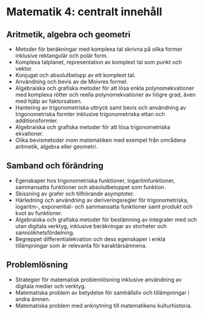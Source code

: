 # Matematik 4: centralt innehåll

## Aritmetik, algebra och geometri

*	Metoder för beräkningar med komplexa tal skrivna på olika former inklusive rektangulär och polär form.
*	Komplexa talplanet, representation av komplext tal som punkt och vektor.
*	Konjugat och absolutbelopp av ett komplext tal.
*	Användning och bevis av de Moivres formel.
*	Algebraiska och grafiska metoder för att lösa enkla polynomekvationer med komplexa rötter och reella polynomekvationer av högre grad, även med hjälp av faktorsatsen.
*	Hantering av trigonometriska uttryck samt bevis och användning av trigonometriska formler inklusive trigonometriska ettan och additionsformler.
*	Algebraiska och grafiska metoder för att lösa trigonometriska ekvationer.
*	Olika bevismetoder inom matematiken med exempel från områdena aritmetik, algebra eller geometri.

## Samband och förändring

*	Egenskaper hos trigonometriska funktioner, logaritmfunktioner, sammansatta funktioner och absolutbeloppet som funktion.
*	Skissning av grafer och tillhörande asymptoter.
*	Härledning och användning av deriveringsregler för trigonometriska, logaritm-, exponential- och sammansatta funktioner samt produkt och kvot av funktioner.
*	Algebraiska och grafiska metoder för bestämning av integraler med och utan digitala verktyg, inklusive beräkningar av storheter och sannolikhetsfördelning.
*	Begreppet differentialekvation och dess egenskaper i enkla tillämpningar som är relevanta för karaktärsämnena.

## Problemlösning

*	Strategier för matematisk problemlösning inklusive användning av digitala medier och verktyg.
*	Matematiska problem av betydelse för samhällsliv och tillämpningar i andra ämnen.
*	Matematiska problem med anknytning till matematikens kulturhistoria.
